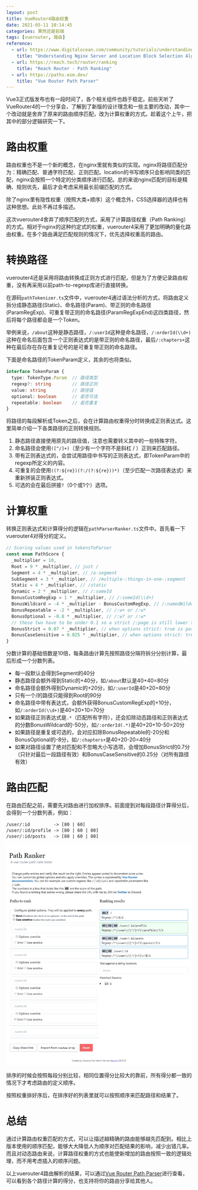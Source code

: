 ```yaml
---
layout: post
title: VueRouter4路由权重
date: 2021-05-11 10:14:45
categories: 果然还是前端
tags: [vuerouter, 路由]
reference:
  - url: https://www.digitalocean.com/community/tutorials/understanding-nginx-server-and-location-block-selection-algorithms
    title: "Understanding Nginx Server and Location Block Selection Algorithms | DigitalOcean"
  - url: https://reach.tech/router/ranking
    title: "Reach Router - Path Ranking"
  - url: https://paths.esm.dev/
    title: "Vue Router Path Parser"
---
```


Vue3正式版发布也有一段时间了，各个相关组件也趋于稳定。前些天听了VueRouter4的一个分享会，了解到了新版的设计理念和一些主要的改动，其中一个改动就是舍弃了原来的路由顺序匹配，改为计算权重的方式。趁着这个上午，把其中的部分逻辑研究一下。

<!-- more -->

# 路由权重

路由权重也不是一个新的概念，在nginx里就有类似的实现。nginx将路径匹配分为：精确匹配、普通字符匹配、正则匹配。location的书写顺序只会影响同类的匹配，nginx会按照一个特定的分类顺序进行匹配。总的来说nginx匹配的目标是精确、规则优先，最后才会考虑采用最长前缀匹配的方式。

除了nginx里有隐性权重（按照大类+顺序）这个概念外，CSS选择器的选择也有这种思想。此处不再过多描述。

这次vuerouter4舍弃了顺序匹配的方式，采用了计算路径权重（Path Ranking）的方式。相对于nginx的这种约定式的权重，vuerouter4采用了更加明确的量化路由权重。在多个路由满足匹配规则的情况下，优先选择权重高的路由。

# 转换路径

vuerouter4还是采用将路由转换成正则方式进行匹配，但是为了方便记录路由权重，没有再采用以前path-to-regexp库进行直接转换。

在源码`pathTokenizer.ts`文件中，vuerouter4通过语法分析的方式，将路由定义拆分成静态路径(Static)、命名路径(Param)、带正则的命名路径(ParamRegExp)、可重复带正则的命名路径(ParamRegExpEnd)这四类路径，然后将每个路径都会是一个Token。

举例来说，`/about`这种是静态路径，`/:userId`这种是命名路径，`/:orderId(\\d+)`这种在命名后面包含一个正则表达式的是带正则的命名路径，最后`/:chapters+`这种在最后存在存在重复记号的是可重复带正则的命名路径。

下面是命名路径的TokenParam定义，其余的也将类似。

```typescript
interface TokenParam {
  type: TokenType.Param  // 路径类型
  regexp?: string        // 路径正则
  value: string          // 路径值
  optional: boolean      // 是否可选
  repeatable: boolean    // 是否重复
}
```

将路径的每段解析成Token之后，会在计算路由权重得分时转换成正则表达式。这里简单介绍一下各类路径的正则转换规则。

1. 静态路径直接使用原先的路径值，注意也需要转义其中的一些特殊字符。
2. 命名路径会使用`([^/]+)`（至少有一个字符不是斜杠 / ）正则来匹配路径。
3. 带有正则表达式的，会尝试用路径中书写的正则表达式，即TokenParam中的regexp所定义的内容。
4. 可重复的会使用`((?:${re})(?:/(?:${re}))*)`（至少匹配一次路径表达式）来重新拼装正则表达式。
5. 可选的会在最后拼接`?`（0个或1个）选项。

# 计算权重

转换正则表达式和计算得分的逻辑在`pathParserRanker.ts`文件中。首先看一下vuerouter4对得分的定义。

```typescript
// Scoring values used in tokensToParser
const enum PathScore {
  _multiplier = 10,
  Root = 9 * _multiplier, // just /
  Segment = 4 * _multiplier, // /a-segment
  SubSegment = 3 * _multiplier, // /multiple-:things-in-one-:segment
  Static = 4 * _multiplier, // /static
  Dynamic = 2 * _multiplier, // /:someId
  BonusCustomRegExp = 1 * _multiplier, // /:someId(\\d+)
  BonusWildcard = -4 * _multiplier - BonusCustomRegExp, // /:namedWildcard(.*) we remove the bonus added by the custom regexp
  BonusRepeatable = -2 * _multiplier, // /:w+ or /:w*
  BonusOptional = -0.8 * _multiplier, // /:w? or /:w*
  // these two have to be under 0.1 so a strict /:page is still lower than /:a-:b
  BonusStrict = 0.07 * _multiplier, // when options strict: true is passed, as the regex omits \/?
  BonusCaseSensitive = 0.025 * _multiplier, // when options strict: true is passed, as the regex omits \/?
}
```

分数计算的基础倍数是10倍，每条路由计算先按照路径分隔符拆分分别计算，最后形成一个分数列表。

+ 每一段默认会得到Segment的40分
+ 静态路径会额外得到Static的+40分，如`/about`默认是40+40=80分
+ 命名路径会额外得到Dynamic的+20分，如`/:userId`是40+20=80分
+ 只有一个/的路径只能得到Root的90分
+ 命名路径中带有表达式，会额外获得BonusCustomRegExp的+10分，如`/:orderId(\\d+)`是40+20+10=70分
+ 如果路径正则表达式是`.*`（匹配所有字符），还会扣除动态路径和正则表达式的分数BonusWildcard的-50分，如`/:orderId(.*)`是40+20+10-50=20分
+ 如果路径是重复或可选的，会对应扣除BonusRepeatable的-20分和BonusOptional的-8分，如`/:chapters+`是40+20-20=40分
+ 如果对路径设置了绝对匹配和不忽略大小写选项，会增加BonusStrict的0.7分（只针对最后一段路径有效）和BonusCaseSensitive的0.25分（对所有路径有效）

# 路由匹配

在路由匹配之前，需要先对路由进行加权排序。前面提到对每段路径计算得分后，会得到一个分数列表，例如：

```
/user/:id         -> [80 | 60]
/user/:id/profile -> [80 | 60 | 80]
/user/:id/posts   -> [80 | 60 | 80]
```

![path-ranker](./path-ranker.jpg)

排序的时候会按照每段分别比较，相同位置得分比较大的靠前，所有得分都一致的情况下才考虑路由的定义顺序。

按照权重排好序后，在排序好的列表里就可以按照顺序来匹配路径和结果了。

# 总结

通过计算路由权重匹配的方式，可以让描述越精确的路由能够越先匹配到。相比上版本使用的顺序匹配，能够大大降低人为顺序对匹配结果的影响，减少出错几率。而且对动态路由来说，计算路径权重的方式也能使新增加的路由按照一致的逻辑处理，而不用考虑插入的顺序问题。

以上vuerouter4路由解析的结果，可以通过[Vue Router Path Parser](https://paths.esm.dev/)进行查看，可以看到各个路径计算的得分，也支持将你的路由分享给其他人。
